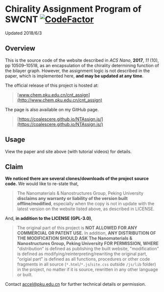 # Chirality Assignment Program of SWCNT [![CodeFactor](https://www.codefactor.io/repository/github/coalescere/ntassign.js/badge)](https://www.codefactor.io/repository/github/coalescere/ntassign.js)

Updated 2018/6/3

## Overview

This is the source code of the website described in _ACS Nano_, **2017**, _11_ (10), pp 10509–10518, as an encapsulation of the chirality determining function of the bilayer graph. However, the assignment logic is not described in the paper, which is implemented here, **and may be updated at any time**.

The official release of this project is hosted at:

> [www.chem.pku.edu.cn/cnt_assign](http://www.chem.pku.edu.cn/cnt_assign)

The page is also available on my GitHub page.

> [https://coalescere.github.io/NTAssign.js/](https://coalescere.github.io/NTAssign.js/)

## Usage

View the paper and site above (with tutorial videos) for details.

## Claim

**We noticed there are several clones/downloads of the project source code.** We would like to re-state that,

> The Nanomaterials & Nanostructures Group, Peking University **disclaims any warranty or liability of the version built offline/modified**, especially when the copy is not in update with the latest version on the website listed above, as described in LICENSE.

And, **in addition to the LICENSE (GPL-3.0)**,

> The original part of this project is **NOT ALLOWED FOR ANY COMMERCIAL OR PATENT USE.** In addition, **ANY DISTRIBUTION OF THE MODIFICATION SHOULD ASK The Nanomaterials & Nanostructures Group, Peking University FOR PERMISSION, WHERE** "distribution" is defined as publishing the built website, "modification" is defined as modifying/reinterpreting/rewriting the original part, "origial part" is defined as all functions, procedures or other code fragments in all source (`*.html`/`*.js`/`site.css` outside `/js/lib` folder) in the project, no matter if it is source, rewritten in any other language or built.

Contact accel@pku.edu.cn for further technical details or permission.
